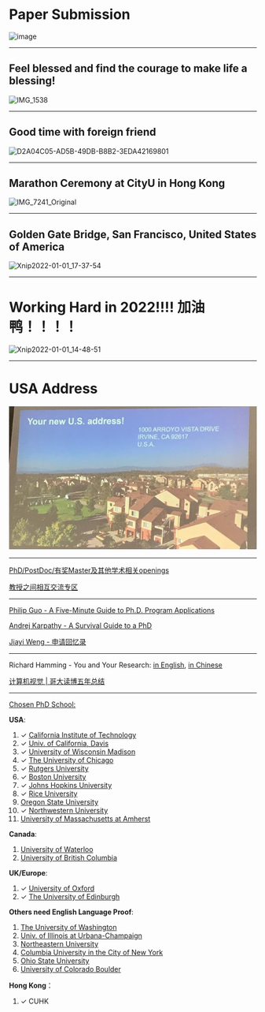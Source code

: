 # Paper Submission

![image](https://user-images.githubusercontent.com/31528604/148673263-528686ec-c16d-4f03-9766-1b9fbdb7ae86.png)

---

## Feel blessed and find the courage to make life a blessing! 

![IMG_1538](https://user-images.githubusercontent.com/31528604/149688861-11d5b9e3-5722-4e24-bd6a-8f2e21479838.JPG)

---

## Good time with foreign friend

![D2A04C05-AD5B-49DB-B8B2-3EDA42169801](https://user-images.githubusercontent.com/31528604/149881388-c5c7a8f1-a497-4840-9d39-3ff3faf26c83.JPG)

---

## Marathon Ceremony at CityU in Hong Kong

![IMG_7241_Original](https://user-images.githubusercontent.com/31528604/149879972-019ade26-1564-45c7-94d7-9d2fd0225ebf.jpg)

---

## Golden Gate Bridge, San Francisco, United States of America

![Xnip2022-01-01_17-37-54](https://user-images.githubusercontent.com/31528604/147847921-33cfc480-211b-46b6-98c1-af62bd212f54.jpg)

---

# Working Hard in 2022!!!! 加油鸭！！！！

![Xnip2022-01-01_14-48-51](https://user-images.githubusercontent.com/31528604/147847857-de3fb33b-f23a-411f-94a6-b1d1c6bf24e6.jpg)

---

# USA Address 

<p align="center">
  <img src='USA_Address.JPG'>
</p>

---

[PhD/PostDoc/有奖Master及其他学术相关openings](https://www.1point3acres.com/bbs/forum-173-1.html)

[教授之间相互交流专区](https://www.1point3acres.com/bbs/forum.php?mod=forumdisplay&fid=328)

---

[Philip Guo - A Five-Minute Guide to Ph.D. Program Applications](https://pg.ucsd.edu/PhD-application-tips.htm)

[Andrej Karpathy - A Survival Guide to a PhD](http://karpathy.github.io/2016/09/07/phd/)

[Jiayi Weng - 申请回忆录](https://trinkle23897.github.io/posts/application)

---

Richard Hamming - You and Your Research: [in English](http://www.cs.virginia.edu/~robins/YouAndYourResearch.html), [in Chinese](http://www.yidianzixun.com/article/0LZ4zQZV)

[计算机视觉 | 哥大读博五年总结](https://zhuanlan.zhihu.com/p/338193330)

---

[Chosen PhD School:](http://csrankings.org/#/index?all&us)

**USA**:

1. ✓ [California Institute of Technology](https://gradoffice.caltech.edu/admissions/FAQ)
2. ✓ [Univ. of California, Davis](https://grad.ucdavis.edu/english-language-examinations)
3. ✓ [University of Wisconsin Madison](https://grad.wisc.edu/apply/requirements/)
4. ✓ [The University of Chicago](https://grad.uchicago.edu/admissions/apply/english-language-requirements/)
5. ✓ [Rutgers University](https://grad.rutgers.edu/admissions/international-students)
6. ✓ [Boston University](https://www.bu.edu/eng/prospective-graduate/apply/international-students/)
7. ✓ [Johns Hopkins University](https://engineering.jhu.edu/admissions/graduate-admissions/full-time-programs/how-to-apply/international-students/)
8. ✓ [Rice University](https://graduate.rice.edu/admissions/application-faq)
9. [Oregon State University](https://gradschool.oregonstate.edu/admissions/international)
10. ✓ [Northwestern University](https://www.mccormick.northwestern.edu/computer-science/academics/graduate/admissions/)
11. [University of Massachusetts at Amherst](https://www.umass.edu/graduate/apply/international-applicants)

**Canada**:

1. [University of Waterloo](https://uwaterloo.ca/graduate-studies-postdoctoral-affairs/future-students/applying-graduate-school/before-you-apply/admission-and-english-language-proficiency-requirements)
2. [University of British Columbia](https://www.grad.ubc.ca/prospective-students/graduate-degree-programs/phd-computer-science)

**UK/Europe**:

1. ✓ [University of Oxford](https://www.ox.ac.uk/admissions/graduate/applying-to-oxford/application-guide/qualifications-languages-funding#content-tab--4)
2. ✓ [The University of Edinburgh](https://www.ed.ac.uk/studying/postgraduate/applying/your-application/entry-requirements/english-requirements/approved-universities)

**Others need English Language Proof**:

1. [The University of Washington](https://grad.uw.edu/admission/understanding-the-application-process/international-applicant-information/english-proficiency-tests/)
2. [Univ. of Illinois at Urbana-Champaign](https://grad.illinois.edu/admissions/instructions/04c)
3. [Northeastern University](https://coe.northeastern.edu/academics-experiential-learning/graduate-school-of-engineering/graduate-admissions/)
4. [Columbia University in the City of New York](https://www.gradengineering.columbia.edu/faq/standardized-test-scores)
5. [Ohio State University](http://gpadmissions.osu.edu/intl/additional-requirements-to-apply.html)
6. [University of Colorado Boulder](https://www.colorado.edu/graduateschool/admissions/prepare-apply/international-students/english-proficiency-requirements)

**Hong Kong**：

1. ✓ CUHK 
